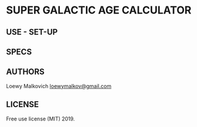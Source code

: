 # SUPER GALACTIC AGE CALCULATOR

## USE - SET-UP

## SPECS

## AUTHORS

Loewy Malkovich
loewymalkov@gmail.com

## LICENSE

Free use license (MIT) 2019. 